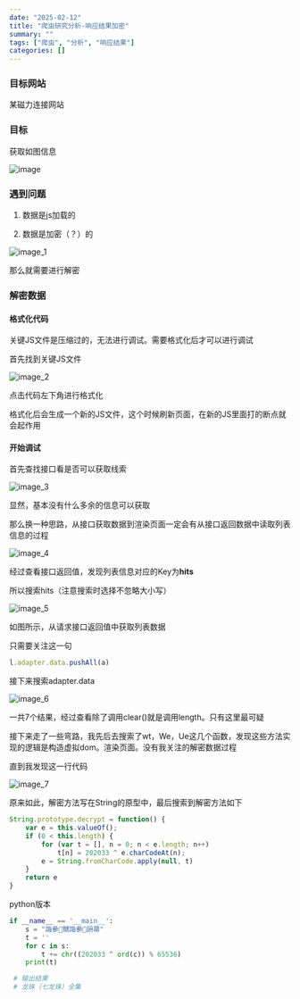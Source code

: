 ```yaml
---
date: "2025-02-12"
title: "爬虫研究分析-响应结果加密"
summary: ""
tags: ["爬虫", "分析", "响应结果"]
categories: []
---
```



### 目标网站

某磁力连接网站

### 目标

获取如图信息

![image](128352922-878816ef-0efa-49f8-832e-6123a4687aea.png)

### 遇到问题

1. 数据是js加载的

2. 数据是加密（？）的

![image_1](128352989-27a2cbad-ee09-41f5-bbf9-4059d3624d01.png)

那么就需要进行解密

### 解密数据

#### 格式化代码

关键JS文件是压缩过的，无法进行调试。需要格式化后才可以进行调试

首先找到关键JS文件

![image_2](128353197-ddc8404c-b9bb-4f89-b67f-afb4264ad235.png)

点击代码左下角进行格式化

格式化后会生成一个新的JS文件，这个时候刷新页面，在新的JS里面打的断点就会起作用

#### 开始调试

首先查找接口看是否可以获取线索

![image_3](128353792-ff6066bd-e6b9-4adc-bda1-cde285e21717.png)

显然，基本没有什么多余的信息可以获取

那么换一种思路，从接口获取数据到渲染页面一定会有从接口返回数据中读取列表信息的过程

![image_4](128353899-afa7f89a-6f88-4f9c-ad27-5a7a896ef5c6.png)

经过查看接口返回值，发现列表信息对应的Key为**hits** 

所以搜索hits（注意搜索时选择不忽略大小写）

![image_5](128354015-ed3bc063-ae60-443e-a23b-de9830eb0aa1.png)

如图所示，从请求接口返回值中获取列表数据

只需要关注这一句

```JavaScript
l.adapter.data.pushAll(a)
```

接下来搜索adapter.data

![image_6](128354050-2b369c41-75c3-4cca-a173-7d258b9c492e.png)

一共7个结果，经过查看除了调用clear()就是调用length。只有这里最可疑

接下来走了一些弯路，我先后去搜索了wt，We，Ue这几个函数，发现这些方法实现的逻辑是构造虚拟dom。渲染页面。没有我关注的解密数据过程

直到我发现这一行代码

![image_7](128354088-a6216262-af77-4ae6-8b03-97c64e60020b.png)

原来如此，解密方法写在String的原型中，最后搜索到解密方法如下

```JavaScript
String.prototype.decrypt = function() {
    var e = this.valueOf();
    if (0 < this.length) {
        for (var t = [], n = 0; n < e.length; n++)
            t[n] = 202033 ^ e.charCodeAt(n);
        e = String.fromCharCode.apply(null, t)
    }
    return e
}
```

python版本

```Python
if __name__ == '__main__':
    s = "誨曑嬲誨曑䑙菷"
    t = ''
    for c in s:
        t += chr((202033 ^ ord(c)) % 65536)
    print(t)

 # 输出结果
 # 龙珠（七龙珠）全集 
```
